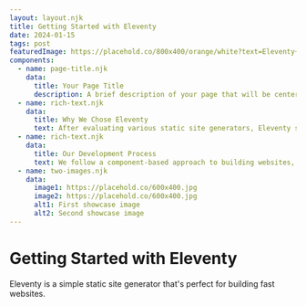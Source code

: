 ```yaml
---
layout: layout.njk
title: Getting Started with Eleventy
date: 2024-01-15
tags: post
featuredImage: https://placehold.co/800x400/orange/white?text=Eleventy+Guide
components:
  - name: page-title.njk
    data:
      title: Your Page Title
      description: A brief description of your page that will be centered below the title
  - name: rich-text.njk
    data:
      title: Why We Chose Eleventy
      text: After evaluating various static site generators, Eleventy stood out for its simplicity and flexibility. It allows us to build fast, maintainable websites without unnecessary complexity.
  - name: rich-text.njk
    data:
      title: Our Development Process
      text: We follow a component-based approach to building websites, making our code modular and reusable. This helps us maintain consistency across our projects.
  - name: two-images.njk
    data:
      image1: https://placehold.co/600x400.jpg
      image2: https://placehold.co/600x400.jpg
      alt1: First showcase image
      alt2: Second showcase image
---
```

# Getting Started with Eleventy

Eleventy is a simple static site generator that's perfect for building fast websites.